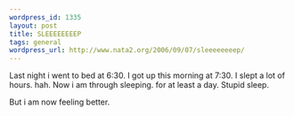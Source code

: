 ```yaml
--- 
wordpress_id: 1335
layout: post
title: SLEEEEEEEEP
tags: general
wordpress_url: http://www.nata2.org/2006/09/07/sleeeeeeeep/
---
```

Last night i went to bed at 6:30. I got up this morning at 7:30. I slept a lot of hours. hah. Now i am through sleeping. for at least a day. Stupid sleep.

But i am now feeling better.
